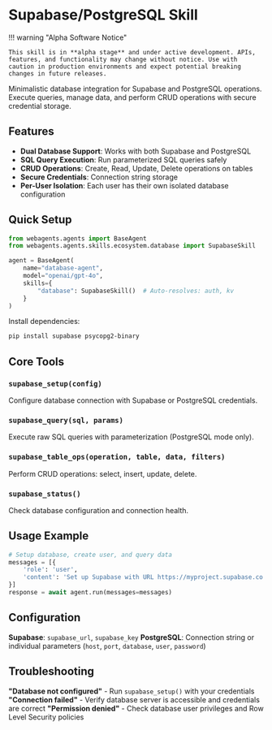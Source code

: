 # Supabase/PostgreSQL Skill

!!! warning "Alpha Software Notice"

    This skill is in **alpha stage** and under active development. APIs, features, and functionality may change without notice. Use with caution in production environments and expect potential breaking changes in future releases.

Minimalistic database integration for Supabase and PostgreSQL operations. Execute queries, manage data, and perform CRUD operations with secure credential storage.

## Features

- **Dual Database Support**: Works with both Supabase and PostgreSQL
- **SQL Query Execution**: Run parameterized SQL queries safely
- **CRUD Operations**: Create, Read, Update, Delete operations on tables
- **Secure Credentials**: Connection string storage
- **Per-User Isolation**: Each user has their own isolated database configuration

## Quick Setup

```python
from webagents.agents import BaseAgent
from webagents.agents.skills.ecosystem.database import SupabaseSkill

agent = BaseAgent(
    name="database-agent",
    model="openai/gpt-4o",
    skills={
        "database": SupabaseSkill()  # Auto-resolves: auth, kv
    }
)
```

Install dependencies:
```bash
pip install supabase psycopg2-binary
```

## Core Tools

### `supabase_setup(config)`
Configure database connection with Supabase or PostgreSQL credentials.

### `supabase_query(sql, params)`
Execute raw SQL queries with parameterization (PostgreSQL mode only).

### `supabase_table_ops(operation, table, data, filters)`
Perform CRUD operations: select, insert, update, delete.

### `supabase_status()`
Check database configuration and connection health.

## Usage Example

```python
# Setup database, create user, and query data
messages = [{
    'role': 'user',
    'content': 'Set up Supabase with URL https://myproject.supabase.co and my API key, then create a new user Alice Smith'
}]
response = await agent.run(messages=messages)
```

## Configuration

**Supabase**: `supabase_url`, `supabase_key`
**PostgreSQL**: Connection string or individual parameters (`host`, `port`, `database`, `user`, `password`)

## Troubleshooting

**"Database not configured"** - Run `supabase_setup()` with your credentials
**"Connection failed"** - Verify database server is accessible and credentials are correct
**"Permission denied"** - Check database user privileges and Row Level Security policies